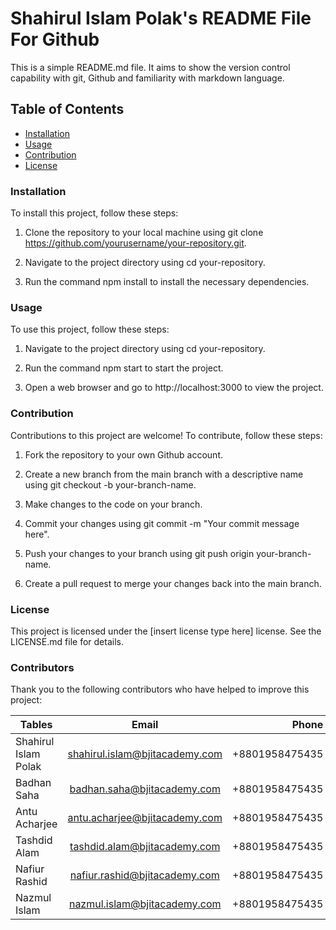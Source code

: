 
# __Shahirul Islam Polak's README File For Github__

This is a simple README.md file. It aims to show the version control capability with git, Github and familiarity with markdown language.



## __Table of Contents__

- [Installation](###Installation__)
- [Usage](###Usage)
- [Contribution](###Contribution)
- [License](###License)

### __Installation__

To install this project, follow these steps:

1. Clone the repository to your local machine using git clone https://github.com/yourusername/your-repository.git. 

2. Navigate to the project directory using cd your-repository. 

3. Run the command npm install to install the necessary dependencies.

### __Usage__

To use this project, follow these steps: 

1. Navigate to the project directory using cd your-repository. 

2. Run the command npm start to start the project. 

3. Open a web browser and go to http://localhost:3000 to view the project.

### __Contribution__

Contributions to this project are welcome! To contribute, follow these steps: 

1. Fork the repository to your own Github account. 

2. Create a new branch from the main branch with a descriptive name using git checkout -b your-branch-name. 

3. Make changes to the code on your branch. 

4. Commit your changes using git commit -m "Your commit message here". 

5. Push your changes to your branch using git push origin your-branch-name. 

6. Create a pull request to merge your changes back into the main branch.

### __License__

This project is licensed under the [insert license type here] license. See the LICENSE.md file for details.

### __Contributors__

Thank you to the following contributors who have helped to improve this project:

| Tables                           | Email                           | Phone            |
| -------------------------------- |:-------------------------------:| ----------------:|
| Shahirul Islam Polak             | shahirul.islam@bjitacademy.com  |  +8801958475435  |
| Badhan Saha                      | badhan.saha@bjitacademy.com     |  +8801958475435  |
| Antu Acharjee                    | antu.acharjee@bjitacademy.com   |  +8801958475435  |
| Tashdid Alam                     | tashdid.alam@bjitacademy.com    |  +8801958475435  |
| Nafiur Rashid                    | nafiur.rashid@bjitacademy.com   |  +8801958475435  |
| Nazmul Islam                     | nazmul.islam@bjitacademy.com    |  +8801958475435  |
